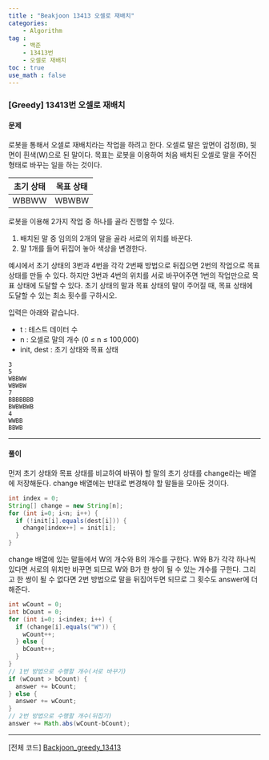 ```yaml
---
title : "Beakjoon 13413 오셀로 재배치"
categories: 
    - Algorithm
tag : 
    - 백준
    - 13413번
    - 오셀로 재배치
toc : true
use_math : false
---
```


### [Greedy] 13413번 오셀로 재배치



#### 문제

로봇을 통해서 오셀로 재배치라는 작업을 하려고 한다. 오셀로 말은 앞면이 검정(B), 뒷면이 흰색(W)으로 된 말이다. 목표는 로봇을 이용하여 처음 배치된 오셀로 말을 주어진 형태로 바꾸는 일을 하는 것이다.

| 초기 상태 | 목표 상태 |
| --------- | --------- |
| WBBWW     | WBWBW     |

로봇을 이용해 2가지 작업 중 하나를 골라 진행할 수 있다.

1. 배치된 말 중 임의의 2개의 말을 골라 서로의 위치를 바꾼다.
2. 말 1개를 들어 뒤집어 놓아 색상을 변경한다.

예시에서 초기 상태의 3번과 4번을 각각 2번째 방법으로 뒤집으면 2번의 작업으로 목표 상태를 만들 수 있다. 하지만 3번과 4번의 위치를 서로 바꾸어주면 1번의 작업만으로 목표 상태에 도달할 수 있다. 초기 상태의 말과 목표 상태의 말이 주어질 때, 목표 상태에 도달할 수 있는 최소 횟수를 구하시오.

입력은 아래와 같습니다. 

- t :  테스트 데이터 수 
- n :  오셀로 말의 개수  (0 ≤ n ≤ 100,000)
- init, dest : 초기 상태와 목표 상태

```
3
5
WBBWW
WBWBW
7
BBBBBBB
BWBWBWB
4
WWBB
BBWB
```
------




#### 풀이

먼저 초기 상태와 목표 상태를 비교하여 바꿔야 할 말의 초기 상태를 change라는 배열에 저장해둔다. change 배열에는 반대로 변경해야 할 말들을 모아둔 것이다.

```java
int index = 0;
String[] change = new String[n];
for (int i=0; i<n; i++) {
  if (!init[i].equals(dest[i])) {
    change[index++] = init[i]; 
  }
}
```
change 배열에 있는 말들에서 W의 개수와 B의 개수를 구한다. W와 B가 각각 하나씩 있다면 서로의 위치만 바꾸면 되므로 W와 B가 한 쌍이 될 수 있는 개수를 구한다. 그리고 한 쌍이 될 수 없다면 2번 방법으로 말을 뒤집어두면 되므로 그 횟수도 answer에 더해준다.

```java
int wCount = 0;
int bCount = 0;
for (int i=0; i<index; i++) {
  if (change[i].equals("W")) {
    wCount++;
  } else {
    bCount++;
  }
}
// 1번 방법으로 수행할 개수(서로 바꾸기)
if (wCount > bCount) {
  answer += bCount;
} else {
  answer += wCount;
}
// 2번 방법으로 수행할 개수(뒤집기)
answer += Math.abs(wCount-bCount);
```

------



[전체 코드]
[Backjoon_greedy_13413](https://github.com/yuntnwls/codingtest/blob/609b5a4a6eb9649cc086b8c9953fff55c51d4584/src/com/backjoon/greedy/t13413/Main.java)

